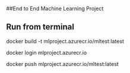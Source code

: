 ##End to End Machine Learning Project


## Run from terminal

docker build -t mlproject.azurecr.io/mltest:latest

docker login mlproject.azurecr.io

docker push mlproject.azurecr.io/mltest:latest
